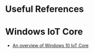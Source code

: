 # Useful References

# Windows IoT Core
- [An overview of Windows 10 IoT Core](https://docs.microsoft.com/en-us/windows/iot-core/windows-iot-core)